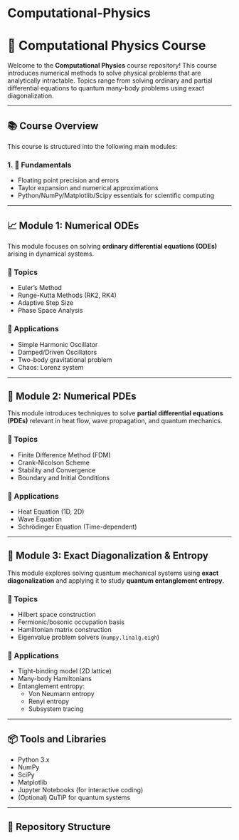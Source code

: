 # Computational-Physics

# 🧮 Computational Physics Course

Welcome to the **Computational Physics** course repository! This course introduces numerical methods to solve physical problems that are analytically intractable. Topics range from solving ordinary and partial differential equations to quantum many-body problems using exact diagonalization.

---

## 📚 Course Overview

This course is structured into the following main modules:

### 1. 🧠 Fundamentals
- Floating point precision and errors
- Taylor expansion and numerical approximations
- Python/NumPy/Matplotlib/Scipy essentials for scientific computing

---

## 📈 Module 1: Numerical ODEs

This module focuses on solving **ordinary differential equations (ODEs)** arising in dynamical systems.

### 🔧 Topics
- Euler’s Method
- Runge-Kutta Methods (RK2, RK4)
- Adaptive Step Size
- Phase Space Analysis

### 📘 Applications
- Simple Harmonic Oscillator
- Damped/Driven Oscillators
- Two-body gravitational problem
- Chaos: Lorenz system

---

## 🌊 Module 2: Numerical PDEs

This module introduces techniques to solve **partial differential equations (PDEs)** relevant in heat flow, wave propagation, and quantum mechanics.

### 🔧 Topics
- Finite Difference Method (FDM)
- Crank-Nicolson Scheme
- Stability and Convergence
- Boundary and Initial Conditions

### 📘 Applications
- Heat Equation (1D, 2D)
- Wave Equation
- Schrödinger Equation (Time-dependent)

---

## 🧬 Module 3: Exact Diagonalization & Entropy

This module explores solving quantum mechanical systems using **exact diagonalization** and applying it to study **quantum entanglement entropy**.

### 🔧 Topics
- Hilbert space construction
- Fermionic/bosonic occupation basis
- Hamiltonian matrix construction
- Eigenvalue problem solvers (`numpy.linalg.eigh`)

### 📘 Applications
- Tight-binding model (2D lattice)
- Many-body Hamiltonians
- Entanglement entropy:
  - Von Neumann entropy
  - Renyi entropy
  - Subsystem tracing

---

## 📦 Tools and Libraries

- Python 3.x
- NumPy
- SciPy
- Matplotlib
- Jupyter Notebooks (for interactive coding)
- (Optional) QuTiP for quantum systems

---

## 📁 Repository Structure
